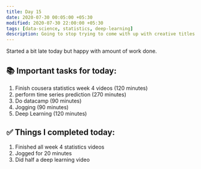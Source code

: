 ```yaml
---
title: Day 15
date: 2020-07-30 00:05:00 +05:30
modified: 2020-07-30 22:00:00 +05:30
tags: [data-science, statistics, deep-learning]
description: Going to stop trying to come with up with creative titles
---
```


Started a bit late today but happy with amount of work done.

## 📚 Important tasks for today:
1. Finish cousera statistics week 4 videos (120 minutes)
2. perform time series prediction (270 minutes)
3. Do datacamp (90 minutes)
4. Jogging (90 minutes)
5. Deep Learning (120 minutes)

## ✅ Things I completed today:
1. Finished all week 4 statistics videos
2. Jogged for 20 minutes
3. Did half a deep learning video